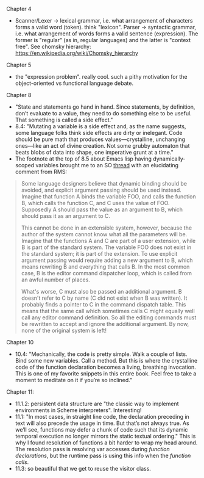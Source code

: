 Chapter 4
- Scanner/Lexer -> lexical grammar, i.e. what arrangement of characters forms a valid word (token). think "lexicon". Parser -> syntactic grammar, i.e. what arrangement of words forms a valid sentence (expression). The former is "regular" (as in, regular languages) and the latter is "context free". See chomsky hierarchy: https://en.wikipedia.org/wiki/Chomsky_hierarchy

Chapter 5
- the "expression problem". really cool. such a pithy motivation for the object-oriented vs functional language debate.

Chapter 8
- "State and statements go hand in hand. Since statements, by definition, don’t evaluate to a value, they need to do something else to be useful. That something is called a side effect."
- 8.4: "Mutating a variable is a side effect and, as the name suggests, some language folks think side effects are dirty or inelegant. Code should be pure math that produces values—crystalline, unchanging ones—like an act of divine creation. Not some grubby automaton that beats blobs of data into shape, one imperative grunt at a time."
- The footnote at the top of 8.5 about Emacs lisp having dynamically-scoped variables brought me to an SO [thread](https://stackoverflow.com/questions/3786033/how-to-live-with-emacs-lisp-dynamic-scoping) with an elucidating comment from RMS:

> Some language designers believe that dynamic binding should be avoided, and explicit argument passing should be used instead. Imagine that function A binds the variable FOO, and calls the function B, which calls the function C, and C uses the value of FOO. Supposedly A should pass the value as an argument to B, which should pass it as an argument to C.
>
> This cannot be done in an extensible system, however, because the author of the system cannot know what all the parameters will be. Imagine that the functions A and C are part of a user extension, while B is part of the standard system. The variable FOO does not exist in the standard system; it is part of the extension. To use explicit argument passing would require adding a new argument to B, which means rewriting B and everything that calls B. In the most common case, B is the editor command dispatcher loop, which is called from an awful number of places.
>
> What's worse, C must also be passed an additional argument. B doesn't refer to C by name (C did not exist when B was written). It probably finds a pointer to C in the command dispatch table. This means that the same call which sometimes calls C might equally well call any editor command definition. So all the editing commands must be rewritten to accept and ignore the additional argument. By now, none of the original system is left!

Chapter 10
- 10.4: "Mechanically, the code is pretty simple. Walk a couple of lists. Bind some new variables. Call a method. But this is where the crystalline code of the function declaration becomes a living, breathing invocation. This is one of my favorite snippets in this entire book. Feel free to take a moment to meditate on it if you’re so inclined."

Chapter 11:
- 11.1.2: persistent data structure are "the classic way to implement environments in Scheme interpreters". Interesting!
- 11.1: "In most cases, in straight line code, the declaration preceding in text will also precede the usage in time. But that’s not always true. As we’ll see, functions may defer a chunk of code such that its dynamic temporal execution no longer mirrors the static textual ordering." This is why I found resolution of functions a bit harder to wrap my head around. The resolution pass is resolving var accesses during *function declarations*, but the runtime pass is using this info when the *function calls*.
- 11.3: so beautiful that we get to reuse the visitor class.
